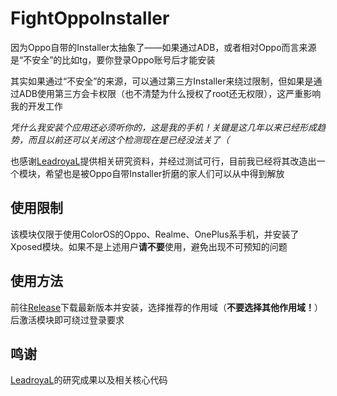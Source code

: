 # FightOppoInstaller

因为Oppo自带的Installer太抽象了——如果通过ADB，或者相对Oppo而言来源是“不安全”的比如tg，要你登录Oppo账号后才能安装

其实如果通过“不安全”的来源，可以通过第三方Installer来绕过限制，但如果是通过ADB使用第三方会卡权限（也不清楚为什么授权了root还无权限），这严重影响我的开发工作

_凭什么我安装个应用还必须听你的，这是我的手机！关键是这几年以来已经形成趋势，而且以前还可以关闭这个检测现在是已经没法关了（_

也感谢[LeadroyaL](https://leadroyal.cn/p/1151/)提供相关研究资料，并经过测试可行，目前我已经将其改造出一个模块，希望也是被Oppo自带Installer折磨的家人们可以从中得到解放

## 使用限制

该模块仅限于使用ColorOS的Oppo、Realme、OnePlus系手机，并安装了Xposed模块。如果不是上述用户**请不要**使用，避免出现不可预知的问题

## 使用方法

前往[Release](releases/latest)下载最新版本并安装，选择推荐的作用域（**不要选择其他作用域！**）后激活模块即可绕过登录要求

## 鸣谢

[LeadroyaL](https://leadroyal.cn/p/1151/)的研究成果以及相关核心代码
